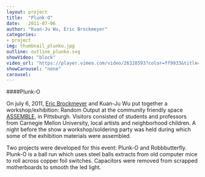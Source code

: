 ```yaml
---
layout: project
title:  "Plunk-O"
date:   2011-07-06
author: "Kuan-Ju Wu, Eric Brockmeyer"
categories:
- project
img: thumbnail_plunko.jpg
outline: outline_plunko.svg
showVideo: "block"
video_url: "https://player.vimeo.com/video/26328593?color=ff9933&title=0&byline=0&portrait=0"
showCarousel: "none"
carousel:
---
```

####Plunk-O

<!-- ![img1]({{ site.url }}/assets/img/project/binoculars/b1.jpg) -->

On july 6, 2011, [Eric Brockmeyer](http://ericbrockmeyer.com/Robbbutterfly) and Kuan-Ju Wu put together a workshop/exhibition: Random Output at the community friendly space [ASSEMBLE](http://assemblepgh.org/), in Pittsburgh. Visitors consisted of students and professors from Carnegie Mellon University, local artists and neighborhood children. A night before the show a workshop/soldering party was held during which some of the exhibition materials were assembled.

Two projects were developed for this event: Plunk-O and Robbbutterfly. Plunk-O is a ball run which uses steel balls extracts from old computer mice to roll across copper foil switches. Capacitors were removed from scrapped motherboards to smooth the led light.
